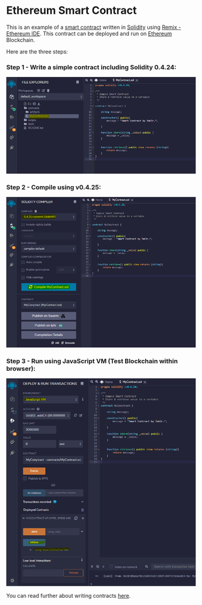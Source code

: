 # Ethereum Smart Contract

This is an example of a [smart contract](https://en.wikipedia.org/wiki/Smart_contract) written in [Solidity](https://docs.soliditylang.org) using [Remix - Ethereum IDE](https://remix.ethereum.org). This contract can be deployed and run on [Ethereum](https://ethereum.org/en/developers/docs/intro-to-ethereum) Blockchain.

Here are the three steps:

### Step 1 - Write a simple contract including Solidity 0.4.24:
<img src="images/01.png">

### Step 2 - Compile using v0.4.25:
<img src="/images/02.png">

### Step 3 - Run using JavaScript VM (Test Blockchain within browser):
<img src="images/03.png">

You can read further about writing contracts [here](https://www.dappuniversity.com/articles/solidity-tutorial).
